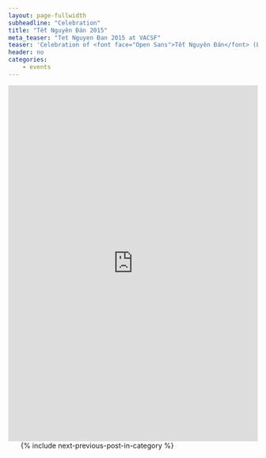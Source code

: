 ```yaml
---
layout: page-fullwidth
subheadline: "Celebration"
title: "Tết Nguyên Đán 2015"
meta_teaser: "Tet Nguyen Đan 2015 at VACSF"
teaser: 'Celebration of <font face="Open Sans">Tết Nguyên Đán</font> (Lunar New Year) of 2015 at <font face="Open Sans">Hội Thánh Tin Lành Việt Nam</font> in the city of San Francisco (VACSF). Enjoy this collection of photos.'
header: no
categories:
    - events
---
```

<!--more-->
<div class="flex-video"> <iframe width="100%" height="720" src="http://rgb-scale.com/vacsfj336/index.php/photo-galleries/135-t-t-nguyen-dan-2015" frameborder="0" allowfullscreen=""></iframe></div>
<div class="small-12 columns" style="padding: 0px; border-bottom: none;">
    <p>&nbsp;</p>
    {% include next-previous-post-in-category %}
</div>
